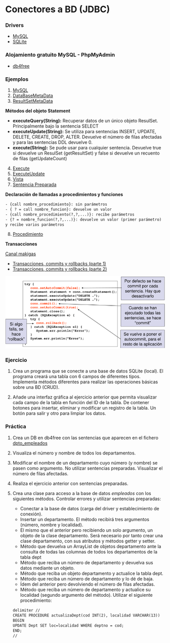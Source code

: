# Conectores a BD (JDBC)

### Drivers

- [MySQL](https://www.mysql.com/products/connector/)
- [SQLite](https://github.com/xerial/sqlite-jdbc)

### Alojamiento gratuito MySQL - PhpMyAdmin

- [db4free](https://www.db4free.net/)

### Ejemplos

1. [MySQL](mysql/ConnMySQL.java)
2. [DataBaseMetaData](mysql/Databasemetadata.java)
3. [ResultSetMetaData](mysql/Resultsetmetadata.java)

**Métodos del objeto Statement**

- **executeQuery(String):** Recuperar datos de un único objeto ResulSet. Principalmente bajo la sentencia SELECT
- **executeUpdate(String):** Se utiliza para sentencias INSERT, UPDATE, DELETE, CREATE, DROP, ALTER. Devuelve el número de filas afectadas y para las sentencias DDL devuelve 0.
- **execute(String):** Se pude usar para cualquier sentencia. Devuelve true si devuelve un ResulSet (getResultSet) y false si devuelve un recuento de filas (getUpdateCount)

4. [Execute](mysql/Execute.java)
5. [ExecuteUpdate](mysql/ExecuteUpdate.java)
6. [Vista](mysql/CrearVista.java)
7. [Sentencia Preparada](mysql/SentenciaPreparada.java)

**Declaración de llamadas a procedimientos y funciones**

	- {call nombre_procedimiento}: sin parámetros
	- { ? = call nombre_funcion}: devuelve un valor
	- {call nombre_procedimiento(?,?,...)}: recibe parámetros
	- {? = nombre_funcion(?,?,...)}: devuelve un valor (primer parámetro) y recibe varios parámetros

8. [Procedimiento](mysql/Procedimiento.java)

**Transacciones**

[Canal makigas](https://www.youtube.com/channel/UCQufRmIMRTLdRxTsXCh4-5w) 
- [Transacciones, commits y rollbacks (parte 1)](https://www.youtube.com/watch?v=oDo8Kr9YqE8)
- [Transacciones, commits y rollbacks (parte 2)](https://www.youtube.com/watch?v=v4EBceRzDUE)

![Esquema](img/transacciones_jdbc.png)


### Ejercicio

1. Crea un programa que se conecte a una base de datos SQLite (local). El programa creará una tabla con 6 campos de diferentes tipos. Implementa métodos diferentes para realizar las operaciones básicas sobre una BD (CRUD).

2. Añade una interfaz gráfica al ejercicio anterior que permita visualizar cada campo de la tabla en función del ID de la tabla. De contener botones para insertar, eliminar y modificar un registro de la tabla. Un botón para salir y otro para limpiar los datos.

### Práctica

1. Crea un DB en db4free con las sentencias que aparecen en el fichero [dpto_empleados](mysql/sql/dpto_empleados.sql)

2. Visualiza el número y nombre de todos los departamentos.
3. Modificar el nombre de un departamento cuyo número (y nombre) se pasen como argumento. No utilizar sentencias preparadas. Visualizar el número de filas afectadas.
4. Realiza el ejercicio anterior con sentencias preparadas.
5. Crea una clase para acceso a la base de datos *empleados* con los siguientes
métodos. Controlar errores y utilizar sentencias preparadas:
	- Conectar a la base de datos (carga del driver y establecimiento de conexión).
	- Insertar un departamento. El método recibirá tres argumentos (número, nombre y localidad).
	- El mismo que el anterior pero recibiendo un solo argumento, un objeto de la clase departamento. Será necesario por 		tanto crear una clase departamento, con sus atributos y métodos getter y setter.
	- Método que devuelva un ArrayList de objetos departamento ante la consulta de todas las columnas de todos los 	departamentos de la tabla dept
	- Método que reciba un número de departamento y devuelva sus datos mediante un objeto.
	- Método que reciba un objeto departamento y actualice la tabla dept.
	- Método que reciba un número de departamento y lo dé de baja.
	- Ídem del anterior pero devolviendo el número de filas afectadas.
	- Método que reciba un número de departamento y actualice su localidad (segundo argumento del método). Utilizar el siguiente procedimiento:
	```
	delimiter //
	CREATE PROCEDURE actualizaDept(cod INT(2), localidad VARCHAR(13))
	BEGIN
	UPDATE Dept SET loc=localidad WHERE deptno = cod;
	END;
	//
```
